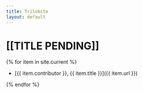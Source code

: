 ```yaml
---
title: Trilobite
layout: default
---
```


# \[\[TITLE PENDING\]\]

{% for item in site.current %}
-   [{{ item.contributor }}, {{ item.title }}]({{ item.url }})

{% endfor %}
